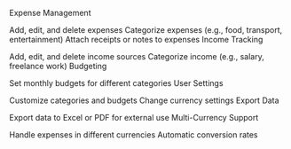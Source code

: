 Expense Management

Add, edit, and delete expenses
Categorize expenses (e.g., food, transport, entertainment)
Attach receipts or notes to expenses
Income Tracking

Add, edit, and delete income sources
Categorize income (e.g., salary, freelance work)
Budgeting

Set monthly budgets for different categories
User Settings

Customize categories and budgets
Change currency settings
Export Data

Export data to Excel or PDF for external use
Multi-Currency Support

Handle expenses in different currencies
Automatic conversion rates
